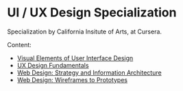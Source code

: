 # UI / UX Design Specialization

Specialization by California Insitute of Arts, at Cursera.

Content:

* [Visual Elements of User Interface Design](visual_elements_of_user_interface_design.md)
* [UX Design Fundamentals](ux_design_fundamentals.md)
* [Web Design: Strategy and Information Architecture](web_design_strategy_and_information_architecture.md)
* [Web Design: Wireframes to Prototypes](web_design_wireframes_to_prototypes.md)
